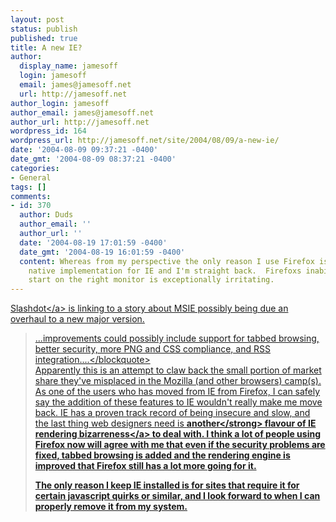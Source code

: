 ```yaml
---
layout: post
status: publish
published: true
title: A new IE?
author:
  display_name: jamesoff
  login: jamesoff
  email: james@jamesoff.net
  url: http://jamesoff.net
author_login: jamesoff
author_email: james@jamesoff.net
author_url: http://jamesoff.net
wordpress_id: 164
wordpress_url: http://jamesoff.net/site/2004/08/09/a-new-ie/
date: '2004-08-09 09:37:21 -0400'
date_gmt: '2004-08-09 08:37:21 -0400'
categories:
- General
tags: []
comments:
- id: 370
  author: Duds
  author_email: ''
  author_url: ''
  date: '2004-08-19 17:01:59 -0400'
  date_gmt: '2004-08-19 16:01:59 -0400'
  content: Whereas from my perspective the only reason I use Firefox is tabs.  A decent
    native implementation for IE and I'm straight back.  Firefoxs inability to even
    start on the right monitor is exceptionally irritating.
---
```

<p><a href="http:&#47;&#47;slashdot.org&#47;articles&#47;04&#47;08&#47;08&#47;2357243.shtml?tid=113&tid=154&tid=1">Slashdot<&#47;a> is linking to a story about MSIE possibly being due an overhaul to a new major version.</p>
<blockquote><p>...improvements could possibly include support for tabbed browsing, better security, more PNG and CSS compliance, and RSS integration....<&#47;blockquote><br />
Apparently this is an attempt to claw back the small portion of market share they've misplaced in the Mozilla (and other browsers) camp(s). As one of the users who has moved from IE from Firefox, I can safely say the addition of these features to IE wouldn't really make me move back. IE has a proven track record of being insecure and slow, and the last thing web designers need is <strong>another<&#47;strong> flavour of <a href="http:&#47;&#47;www.quirksmode.org">IE rendering bizarreness<&#47;a> to deal with. I think a lot of people using Firefox now will agree with me that even if the security problems are fixed, tabbed browsing is added and the rendering engine is improved that Firefox still has a lot more going for it.</p>
<p>The only reason I keep IE installed is for sites that require it for certain javascript quirks or similar, and I look forward to when I can properly remove it from my system.</p>
